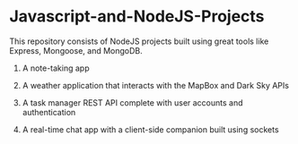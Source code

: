 # Javascript-and-NodeJS-Projects
This repository consists of NodeJS projects built using great tools like Express, Mongoose, and MongoDB.
1. A note-taking app

2. A weather application that interacts with the MapBox and Dark Sky APIs

3. A task manager REST API complete with user accounts and authentication

4. A real-time chat app with a client-side companion built using sockets
